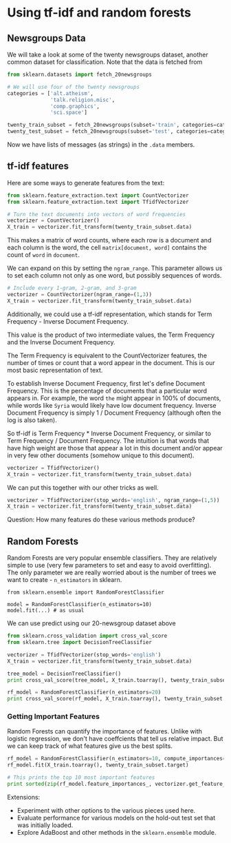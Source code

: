 # Using tf-idf and random forests

## Newsgroups Data

We will take a look at some of the twenty newsgroups dataset, another common dataset for classification. Note that the data is fetched from 

```Python
from sklearn.datasets import fetch_20newsgroups

# We will use four of the twenty newsgroups
categories = ['alt.atheism',
              'talk.religion.misc',
              'comp.graphics',
              'sci.space']

twenty_train_subset = fetch_20newsgroups(subset='train', categories=categories)
twenty_test_subset = fetch_20newsgroups(subset='test', categories=categories)
```

Now we have lists of messages (as strings) in the `.data` members.


## tf-idf features

Here are some ways to generate features from the text:

```Python
from sklearn.feature_extraction.text import CountVectorizer
from sklearn.feature_extraction.text import TfidfVectorizer

# Turn the text documents into vectors of word frequencies
vectorizer = CountVectorizer()
X_train = vectorizer.fit_transform(twenty_train_subset.data)
```

This makes a matrix of word counts, where each row is a document and each column is the word, the cell `matrix[document, word]` contains the count of `word` in `document`.

We can expand on this by setting the `ngram_range`.  This parameter allows us to set each column not only as one word, but possibly sequences of words.

```Python
# Include every 1-gram, 2-gram, and 3-gram
vectorizer = CountVectorizer(ngram_range=(1,3))
X_train = vectorizer.fit_transform(twenty_train_subset.data)
```

Additionally, we could use a tf-idf representation, which stands for Term Frequency - Inverse Document Frequency.

This value is the product of two intermediate values, the Term Frequency and the Inverse Document Frequency.

The Term Frequency is equivalent to the CountVectorizer features, the number of times or count that a word appear in the document.  This is our most basic representation of text.

To establish Inverse Document Frequency, first let's define Document Frequency. This is the percentage of documents that a particular word appears in. For example, the word `the` might appear in 100% of documents, while words like `Syria` would likely have low document frequency. Inverse Document Frequency is simply 1 / Document Frequency (although often the log is also taken).

So tf-idf is Term Frequency * Inverse Document Frequency, or similar to Term Frequency / Document Frequency. The intuition is that words that have high weight are those that appear a lot in this document and/or appear in very few other documents (somehow unique to this document).

```Python
vectorizer = TfidfVectorizer()
X_train = vectorizer.fit_transform(twenty_train_subset.data)
```

We can put this together with our other tricks as well.
```Python
vectorizer = TfidfVectorizer(stop_words='english', ngram_range=(1,5))
X_train = vectorizer.fit_transform(twenty_train_subset.data)
```

Question: How many features do these various methods produce?


## Random Forests

Random Forests are very popular ensemble classifiers. They are relatively simple to use (very few parameters to set and easy to avoid overfitting). The only parameter we are really worried about is the number of trees we want to create - `n_estimators` in sklearn.

```
from sklearn.ensemble import RandomForestClassifier

model = RandomForestClassifier(n_estimators=10)
model.fit(...) # as usual
```

We can use predict using our 20-newsgroup dataset above

```Python 
from sklearn.cross_validation import cross_val_score
from sklearn.tree import DecisionTreeClassifier

vectorizer = TfidfVectorizer(stop_words='english')
X_train = vectorizer.fit_transform(twenty_train_subset.data)

tree_model = DecisionTreeClassifier()
print cross_val_score(tree_model, X_train.toarray(), twenty_train_subset.target)

rf_model = RandomForestClassifier(n_estimators=20)
print cross_val_score(rf_model, X_train.toarray(), twenty_train_subset.target)
```

### Getting Important Features

Random Forests can quantify the importance of features.  Unlike with logistic regression, we don't have coeffcients that tell us relative impact. But we can keep track of what features give us the best splits.

```Python
rf_model = RandomForestClassifier(n_estimators=10, compute_importances=True)
rf_model.fit(X_train.toarray(), twenty_train_subset.target)

# This prints the top 10 most important features
print sorted(zip(rf_model.feature_importances_, vectorizer.get_feature_names()), reverse=True)[:20]
```

Extensions:

 * Experiment with other options to the various pieces used here.
 * Evaluate performance for various models on the hold-out test set that was initially loaded.
 * Explore AdaBoost and other methods in the `sklearn.ensemble` module.
